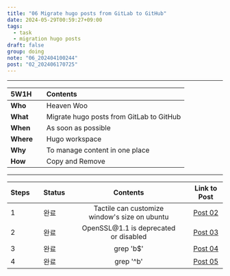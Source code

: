 ```yaml
---
title: "06 Migrate hugo posts from GitLab to GitHub"
date: 2024-05-29T00:59:27+09:00
tags:
  - task
  - migration hugo posts 
draft: false
group: doing
note: "06_202404100244"
post: "02_202406170725"
---
```


----

| 5W1H      |   | Contents                                 |
| :-------- | - | :----------------------------------------|
| **Who**   |   | Heaven Woo                               |
| **What**  |   | Migrate hugo posts from GitLab to GitHub |
| **When**  |   | As soon as possible                      |
| **Where** |   | Hugo workspace                           |
| **Why**   |   | To manage content in one place           |
| **How**   |   | Copy and Remove                          |
  
----  

| Steps  |   | Status |   | Contents                                      |   | Link to Post |
| :----- | - | :----- | - | :-------------------------------------------: | - | :----------: |
| 1      |   | 완료   |   | Tactile can customize window's size on ubuntu |   | [Post 02](../../post/02_202406170725) |
| 2      |   | 완료   |   | OpenSSL\@1.1 is deprecated or disabled        |   | [Post 03](../../post/03_202406170637) |
| 3      |   | 완료   |   | grep 'b$'                                     |   | [Post 04](../../post/04_202406200007) |
| 4      |   | 완료   |   | grep '^b'                                     |   | [Post 05](../../post/05_202406291554) |

